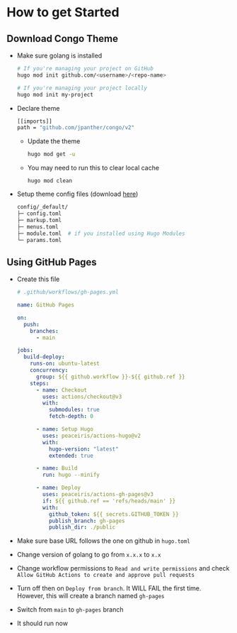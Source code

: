 # How to get Started

## Download Congo Theme

- Make sure golang is installed

  ```bash
  # If you're managing your project on GitHub
  hugo mod init github.com/<username>/<repo-name>

  # If you're managing your project locally
  hugo mod init my-project
  ```

- Declare theme

  ```bash
  [[imports]]
  path = "github.com/jpanther/congo/v2"
  ```

  - Update the theme

    ```bash
    hugo mod get -u
    ```
  
  - You may need to run this to clear local cache

    ```
    hugo mod clean
    ```

- Setup theme config files (download [here](https://minhaskamal.github.io/DownGit/#/home?url=https://github.com/jpanther/congo/tree/stable/config/_default))

  ```bash
  config/_default/
  ├─ config.toml
  ├─ markup.toml
  ├─ menus.toml
  ├─ module.toml  # if you installed using Hugo Modules
  └─ params.toml
  ```

## Using GitHub Pages

- Create this file

  ```yml
  # .github/workflows/gh-pages.yml

  name: GitHub Pages

  on:
    push:
      branches:
        - main

  jobs:
    build-deploy:
      runs-on: ubuntu-latest
      concurrency:
        group: ${{ github.workflow }}-${{ github.ref }}
      steps:
        - name: Checkout
          uses: actions/checkout@v3
          with:
            submodules: true
            fetch-depth: 0

        - name: Setup Hugo
          uses: peaceiris/actions-hugo@v2
          with:
            hugo-version: "latest"
            extended: true

        - name: Build
          run: hugo --minify

        - name: Deploy
          uses: peaceiris/actions-gh-pages@v3
          if: ${{ github.ref == 'refs/heads/main' }}
          with:
            github_token: ${{ secrets.GITHUB_TOKEN }}
            publish_branch: gh-pages
            publish_dir: ./public
  ```

- Make sure base URL follows the one on github in `hugo.toml`

- Change version of golang to go from `x.x.x` to `x.x`

- Change workflow permissions to `Read and write permissions` and check `Allow GitHub Actions to create and approve pull requests`

- Turn off then on `Deploy from branch`. It WILL FAIL the first time. However, this will create a branch named `gh-pages`

- Switch from `main` to `gh-pages` branch

- It should run now
